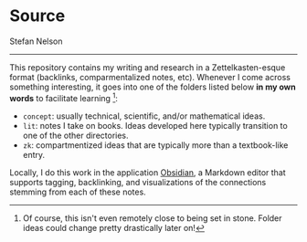 # Source
Stefan Nelson

---

This repository contains my writing and research in a Zettelkasten-esque format (backlinks, comparmentalized notes, etc). Whenever I come across something interesting, it goes into one of the folders listed below **in my own words** to facilitate learning [^1]: 

* `concept`: usually technical, scientific, and/or mathematical ideas.
* `lit`: notes I take on books. Ideas developed here typically transition to one of the other directories.
* `zk`: compartmentized ideas that are typically more than a textbook-like entry.

Locally, I do this work in the application [Obsidian](https://obsidian.md/), a Markdown editor that supports tagging, backlinking, and visualizations of the connections stemming from each of these notes. 

[^1]: Of course, this isn't even remotely close to being set in stone. Folder ideas could change pretty drastically later on! 